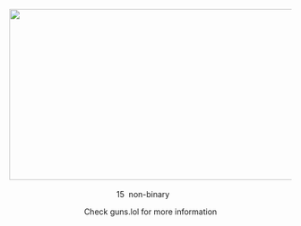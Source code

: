 <div align="center">

‎<img src="https://github.com/user-attachments/assets/b6d74c92-62d5-4d89-bf05-5bc128585179" width="505" height="305"/>

15 ‎ ‎non-binary ‎ ‎ ‎<img src="https://64.media.tumblr.com/d53651c8742df21a09246888d8459da1/9a530f57905ff2e6-c3/s75x75_c1/84b009debc0aee767c924a7b5481330fe5625b75.gifv" width="15" height="12"/>

Check guns.lol for more information
</div>
